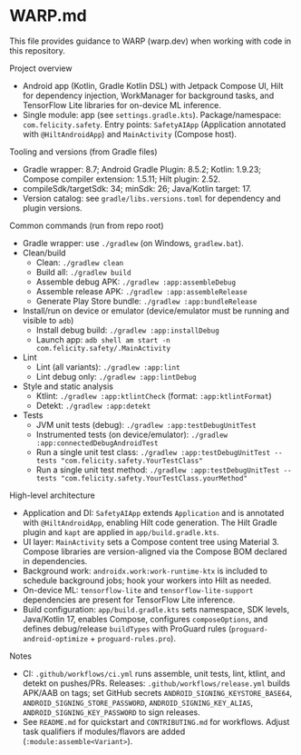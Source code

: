 # WARP.md

This file provides guidance to WARP (warp.dev) when working with code in this repository.

Project overview
- Android app (Kotlin, Gradle Kotlin DSL) with Jetpack Compose UI, Hilt for dependency injection, WorkManager for background tasks, and TensorFlow Lite libraries for on-device ML inference.
- Single module: app (see `settings.gradle.kts`). Package/namespace: `com.felicity.safety`. Entry points: `SafetyAIApp` (Application annotated with `@HiltAndroidApp`) and `MainActivity` (Compose host).

Tooling and versions (from Gradle files)
- Gradle wrapper: 8.7; Android Gradle Plugin: 8.5.2; Kotlin: 1.9.23; Compose compiler extension: 1.5.11; Hilt plugin: 2.52.
- compileSdk/targetSdk: 34; minSdk: 26; Java/Kotlin target: 17.
- Version catalog: see `gradle/libs.versions.toml` for dependency and plugin versions.

Common commands (run from repo root)
- Gradle wrapper: use `./gradlew` (on Windows, `gradlew.bat`).
- Clean/build
  - Clean: `./gradlew clean`
  - Build all: `./gradlew build`
  - Assemble debug APK: `./gradlew :app:assembleDebug`
  - Assemble release APK: `./gradlew :app:assembleRelease`
  - Generate Play Store bundle: `./gradlew :app:bundleRelease`
- Install/run on device or emulator (device/emulator must be running and visible to `adb`)
  - Install debug build: `./gradlew :app:installDebug`
  - Launch app: `adb shell am start -n com.felicity.safety/.MainActivity`
- Lint
  - Lint (all variants): `./gradlew :app:lint`
  - Lint debug only: `./gradlew :app:lintDebug`
- Style and static analysis
  - Ktlint: `./gradlew :app:ktlintCheck` (format: `:app:ktlintFormat`)
  - Detekt: `./gradlew :app:detekt`
- Tests
  - JVM unit tests (debug): `./gradlew :app:testDebugUnitTest`
  - Instrumented tests (on device/emulator): `./gradlew :app:connectedDebugAndroidTest`
  - Run a single unit test class: `./gradlew :app:testDebugUnitTest --tests "com.felicity.safety.YourTestClass"`
  - Run a single unit test method: `./gradlew :app:testDebugUnitTest --tests "com.felicity.safety.YourTestClass.yourMethod"`

High-level architecture
- Application and DI: `SafetyAIApp` extends `Application` and is annotated with `@HiltAndroidApp`, enabling Hilt code generation. The Hilt Gradle plugin and `kapt` are applied in `app/build.gradle.kts`.
- UI layer: `MainActivity` sets a Compose content tree using Material 3. Compose libraries are version-aligned via the Compose BOM declared in dependencies.
- Background work: `androidx.work:work-runtime-ktx` is included to schedule background jobs; hook your workers into Hilt as needed.
- On-device ML: `tensorflow-lite` and `tensorflow-lite-support` dependencies are present for TensorFlow Lite inference.
- Build configuration: `app/build.gradle.kts` sets namespace, SDK levels, Java/Kotlin 17, enables Compose, configures `composeOptions`, and defines debug/release `buildTypes` with ProGuard rules (`proguard-android-optimize` + `proguard-rules.pro`).

Notes
- CI: `.github/workflows/ci.yml` runs assemble, unit tests, lint, ktlint, and detekt on pushes/PRs. Releases: `.github/workflows/release.yml` builds APK/AAB on tags; set GitHub secrets `ANDROID_SIGNING_KEYSTORE_BASE64`, `ANDROID_SIGNING_STORE_PASSWORD`, `ANDROID_SIGNING_KEY_ALIAS`, `ANDROID_SIGNING_KEY_PASSWORD` to sign releases.
- See `README.md` for quickstart and `CONTRIBUTING.md` for workflows. Adjust task qualifiers if modules/flavors are added (`:module:assemble<Variant>`).
